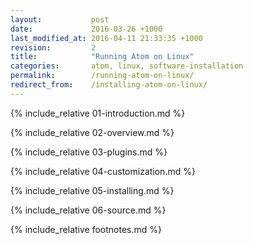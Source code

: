 ```yaml
---
layout:           post
date:             2016-03-26 +1000
last_modified_at: 2016-04-11 21:33:35 +1000
revision:         2
title:            "Running Atom on Linux"
categories:       atom, linux, software-installation
permalink:        /running-atom-on-linux/
redirect_from:    /installing-atom-on-linux/
---
```


{% include_relative 01-introduction.md %}

{% include_relative 02-overview.md %}

{% include_relative 03-plugins.md %}

{% include_relative 04-customization.md %}

{% include_relative 05-installing.md %}

{% include_relative 06-source.md %}

{% include_relative footnotes.md %}
